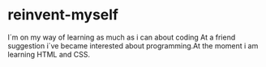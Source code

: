 # reinvent-myself
I´m on my way of learning as much as i can about coding
At a friend suggestion i´ve became interested about programming.At the moment i am learning HTML and CSS.
